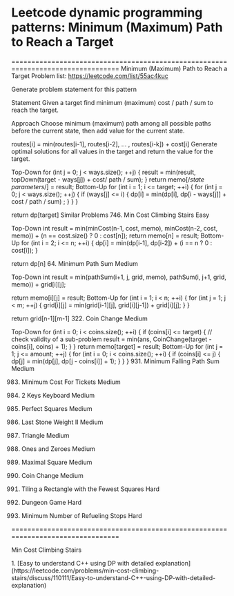 # Leetcode dynamic programming patterns: Minimum (Maximum) Path to Reach a Target

=================================================================================
Minimum (Maximum) Path to Reach a Target
Problem list: https://leetcode.com/list/55ac4kuc

Generate problem statement for this pattern

Statement
Given a target find minimum (maximum) cost / path / sum to reach the target.

Approach
Choose minimum (maximum) path among all possible paths before the current state, then add value for the current state.

routes[i] = min(routes[i-1], routes[i-2], ... , routes[i-k]) + cost[i]
Generate optimal solutions for all values in the target and return the value for the target.

Top-Down
for (int j = 0; j < ways.size(); ++j) {
    result = min(result, topDown(target - ways[j]) + cost/ path / sum);
}
return memo[/*state parameters*/] = result;
Bottom-Up
for (int i = 1; i <= target; ++i) {
   for (int j = 0; j < ways.size(); ++j) {
       if (ways[j] <= i) {
           dp[i] = min(dp[i], dp[i - ways[j]] + cost / path / sum) ;
       }
   }
}
 
return dp[target]
Similar Problems
746. Min Cost Climbing Stairs Easy

Top-Down
int result = min(minCost(n-1, cost, memo), minCost(n-2, cost, memo)) + (n == cost.size() ? 0 : cost[n]);
return memo[n] = result;
Bottom-Up
for (int i = 2; i <= n; ++i) {
   dp[i] = min(dp[i-1], dp[i-2]) + (i == n ? 0 : cost[i]);
}
 
return dp[n]
64. Minimum Path Sum Medium

Top-Down
int result = min(pathSum(i+1, j, grid, memo), pathSum(i, j+1, grid, memo)) + grid[i][j];
    
return memo[i][j] = result;
Bottom-Up
for (int i = 1; i < n; ++i) {
   for (int j = 1; j < m; ++j) {
       grid[i][j] = min(grid[i-1][j], grid[i][j-1]) + grid[i][j];
   }
}
 
return grid[n-1][m-1]
322. Coin Change Medium

Top-Down
for (int i = 0; i < coins.size(); ++i) {
    if (coins[i] <= target) { // check validity of a sub-problem
        result = min(ans, CoinChange(target - coins[i], coins) + 1);
    }
}
return memo[target] = result;
Bottom-Up
for (int j = 1; j <= amount; ++j) {
   for (int i = 0; i < coins.size(); ++i) {
       if (coins[i] <= j) {
           dp[j] = min(dp[j], dp[j - coins[i]] + 1);
       }
   }
}
931. Minimum Falling Path Sum Medium

983. Minimum Cost For Tickets Medium

650. 2 Keys Keyboard Medium

279. Perfect Squares Medium

1049. Last Stone Weight II Medium

120. Triangle Medium

474. Ones and Zeroes Medium

221. Maximal Square Medium

322. Coin Change Medium

1240. Tiling a Rectangle with the Fewest Squares Hard

174. Dungeon Game Hard

871. Minimum Number of Refueling Stops Hard

=================================================================================


<p>Min Cost Climbing Stairs
<p>1. [Easy to understand C++ using DP with detailed explanation] (https://leetcode.com/problems/min-cost-climbing-stairs/discuss/110111/Easy-to-understand-C++-using-DP-with-detailed-explanation)
